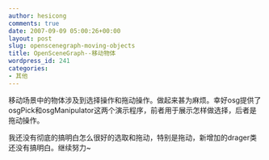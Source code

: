 ```yaml
---
author: hesicong
comments: true
date: 2007-09-09 05:00:26+00:00
layout: post
slug: openscenegraph-moving-objects
title: OpenSceneGraph--移动物体
wordpress_id: 241
categories:
- 其他
---
```


移动场景中的物体涉及到选择操作和拖动操作。做起来甚为麻烦。幸好osg提供了osgPick和osgManipulator这两个演示程序，前者用于展示怎样做选择，后者是拖动操作。

我还没有彻底的搞明白怎么很好的选取和拖动，特别是拖动，新增加的drager类还没有搞明白。继续努力~
